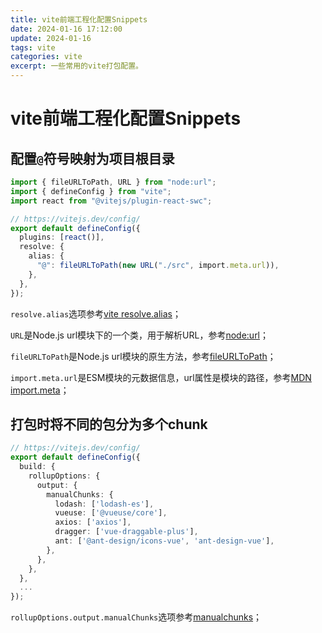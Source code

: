 ```yaml
---
title: vite前端工程化配置Snippets
date: 2024-01-16 17:12:00
update: 2024-01-16
tags: vite
categories: vite
excerpt: 一些常用的vite打包配置。
---
```




# vite前端工程化配置Snippets

## 配置`@`符号映射为项目根目录

``` ts
import { fileURLToPath, URL } from "node:url";
import { defineConfig } from "vite";
import react from "@vitejs/plugin-react-swc";

// https://vitejs.dev/config/
export default defineConfig({
  plugins: [react()],
  resolve: {
    alias: {
      "@": fileURLToPath(new URL("./src", import.meta.url)),
    },
  },
});
```


`resolve.alias`选项参考[vite resolve.alias](https://cn.vitejs.dev/config/shared-options.html#resolve-alias)；

`URL`是Node.js url模块下的一个类，用于解析URL，参考[node:url](https://nodejs.cn/api/url.html#%E7%B1%BBurl)；

`fileURLToPath`是Node.js url模块的原生方法，参考[fileURLToPath](https://nodejs.cn/api/url.html#urlfileurltopathurl)；

`import.meta.url`是ESM模块的元数据信息，url属性是模块的路径，参考[MDN import.meta](https://developer.mozilla.org/zh-CN/docs/Web/JavaScript/Reference/Operators/import.meta)；



## 打包时将不同的包分为多个chunk

```ts
// https://vitejs.dev/config/
export default defineConfig({
  build: {
    rollupOptions: {
      output: {
        manualChunks: {
          lodash: ['lodash-es'],
          vueuse: ['@vueuse/core'],
          axios: ['axios'],
          dragger: ['vue-draggable-plus'],
          ant: ['@ant-design/icons-vue', 'ant-design-vue'],
        },
      },
    },
  },
  ...
});

```

`rollupOptions.output.manualChunks`选项参考[manualchunks](https://rollupjs.org/configuration-options/#output-manualchunks)；